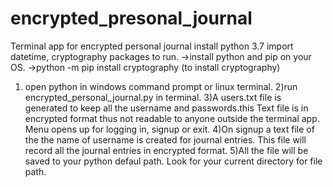 # encrypted_presonal_journal
Terminal app for encrypted personal journal
install python 3.7 
import datetime, cryptography packages to run. 
->install python and pip on your OS. 
->python -m pip install cryptography (to install cryptography) 
1) open python in windows command prompt or linux terminal. 
2)run encrypted_personal_journal.py in terminal. 
3)A users.txt file is generated to keep all the username and passwords.this Text file is in encrypted format thus not   readable to anyone outside the terminal app.   Menu opens up for logging in, signup or exit. 
4)On signup a text file of the the name of username is created for journal entries. This file will record all the journal entries in encrypted format.
5)All the file will be saved to your python defaul path. Look for your current directory for file path.
